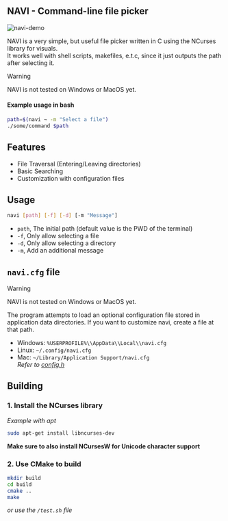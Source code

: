 ## NAVI - Command-line file picker

![navi-demo](https://github.com/user-attachments/assets/f3754125-5456-4ed6-a47c-27256cc4042b)

NAVI is a very simple, but useful file picker written in C using the NCurses library for visuals.\
It works well with shell scripts, makefiles, e.t.c, since it just outputs the path after selecting it.

> [!WARNING]  
> NAVI is not tested on Windows or MacOS yet.

#### Example usage in bash
```bash
path=$(navi ~ -m "Select a file")
./some/command $path
```

## Features
- File Traversal (Entering/Leaving directories)
- Basic Searching
- Customization with configuration files 

## Usage
```bash
navi [path] [-f] [-d] [-m "Message"]
```
- `path`, The initial path (default value is the PWD of the terminal) 
- `-f`, Only allow selecting a file
- `-d`, Only allow selecting a directory
- `-m`, Add an additional message

## `navi.cfg` file
> [!WARNING]  
> NAVI is not tested on Windows or MacOS yet.

The program attempts to load an optional configuration file stored in application data directories. If you want to customize navi, create a file at that path.
- Windows: `%USERPROFILE%\\AppData\\Local\\navi.cfg`
- Linux: `~/.config/navi.cfg`
- Mac: `~/Library/Application Support/navi.cfg`\
_Refer to [config.h](/include/config.h)_

## Building
### 1. Install the NCurses library
*Example with apt*
```bash
sudo apt-get install libncurses-dev
```
**Make sure to also install NCursesW for Unicode character support**

### 2. Use CMake to build
```bash
mkdir build
cd build
cmake ..
make
```
*or use the `/test.sh` file*
